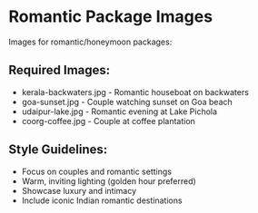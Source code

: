 # Romantic Package Images

Images for romantic/honeymoon packages:

## Required Images:
- kerala-backwaters.jpg - Romantic houseboat on backwaters
- goa-sunset.jpg - Couple watching sunset on Goa beach
- udaipur-lake.jpg - Romantic evening at Lake Pichola
- coorg-coffee.jpg - Couple at coffee plantation

## Style Guidelines:
- Focus on couples and romantic settings
- Warm, inviting lighting (golden hour preferred)
- Showcase luxury and intimacy
- Include iconic Indian romantic destinations
